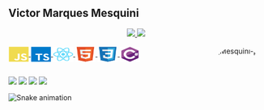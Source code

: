 ## Victor Marques Mesquini
<div align="center">
  <a href="https://github.com/mesquini">
  <img height="180em" src="https://github-readme-stats.vercel.app/api?username=mesquini&show_icons=true&theme=dracula&include_all_commits=true&count_private=true"/>
  <img height="180em" src="https://github-readme-stats.vercel.app/api/top-langs/?username=mesquini&layout=compact&langs_count=7&theme=dracula"/>
</div>
<div style="display: inline_block"><br>
  <img align="center" alt="Mesquini-Js" height="30" width="40" src="https://raw.githubusercontent.com/devicons/devicon/master/icons/javascript/javascript-plain.svg">
  <img align="center" alt="Mesquini-Ts" height="30" width="40" src="https://raw.githubusercontent.com/devicons/devicon/master/icons/typescript/typescript-plain.svg">
  <img align="center" alt="Mesquini-React" height="30" width="40" src="https://raw.githubusercontent.com/devicons/devicon/master/icons/react/react-original.svg">
  <img align="center" alt="Mesquini-HTML" height="30" width="40" src="https://raw.githubusercontent.com/devicons/devicon/master/icons/html5/html5-original.svg">
  <img align="center" alt="Mesquini-CSS" height="30" width="40" src="https://raw.githubusercontent.com/devicons/devicon/master/icons/css3/css3-original.svg">
  <img align="center" alt="Mesquini-Csharp" height="30" width="40" src="https://raw.githubusercontent.com/devicons/devicon/master/icons/csharp/csharp-original.svg">
  <img align="right" alt="Mesquini-pic" height="250" style="border-radius:50px;" src="https://scontent.fcpq14-1.fna.fbcdn.net/v/t1.6435-9/80120100_3296420400429244_711893376227606528_n.jpg?_nc_cat=109&ccb=1-5&_nc_sid=09cbfe&_nc_eui2=AeH4ou9igYQkAZx0NsvCjSSrTrpaju9zQihOulqO73NCKI5kh4zO644oNiq5J9ZNKsX5MXqczJXQikrhyr4g_tEj&_nc_ohc=jSXXsztkyXYAX-vAang&_nc_ht=scontent.fcpq14-1.fna&oh=00_AT-eEnkY2x5-6AzCUT6_6ZVXGyIP73L660dq3G5aoXaOCA&oe=62098C03">
</div>
 
##
 
<div> 
  <a href="https://instagram.com/meesquini" target="_blank"><img src="https://img.shields.io/badge/-Instagram-%23E4405F?style=for-the-badge&logo=instagram&logoColor=white" target="_blank"></a>
 	<a href="https://www.twitch.tv/mesquini" target="_blank"><img src="https://img.shields.io/badge/Twitch-9146FF?style=for-the-badge&logo=twitch&logoColor=white" target="_blank"></a>
  <a href = "mailto:mesquini@live.com"><img src="https://img.shields.io/badge/-Gmail-%23333?style=for-the-badge&logo=gmail&logoColor=white" target="_blank"></a>
  <a href="https://www.linkedin.com/in/mesquini" target="_blank"><img src="https://img.shields.io/badge/-LinkedIn-%230077B5?style=for-the-badge&logo=linkedin&logoColor=white" target="_blank"></a> 
 
  ![Snake animation](https://github.com/mesquini/mesquini/blob/output/github-contribution-grid-snake.svg)
 
</div>
